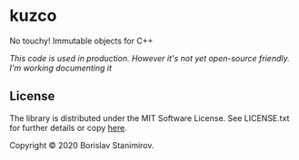 # kuzco

No touchy! Immutable objects for C++

*This code is used in production. However it's not yet open-source friendly. I'm working documenting it*

## License

The library is distributed under the MIT Software License. See LICENSE.txt for further details or copy [here](http://opensource.org/licenses/MIT).

Copyright &copy; 2020 Borislav Stanimirov.
